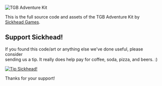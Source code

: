    ![TGB Adventure Kit](http://web.archive.org/liveweb/http://static.garagegames.com/static/pg/productpages/adventure-kit/adkit_greenmast.jpg)
   
This is the full source code and assets of the TGB Adventure Kit by [Sickhead Games](http://www.sickhead.com/).



## Support Sickhead!

If you found this code/art or anything else we've done useful, please consider  
sending us a tip.  It really does help pay for coffee, soda, pizza, and beers. :)


  [ ![Tip Sickhead!](https://www.paypalobjects.com/en_US/i/btn/btn_donate_LG.gif)](https://www.paypal.com/cgi-bin/webscr?cmd=_xclick&hosted_button_id=3X589QTLX434G)

  
Thanks for your support!
